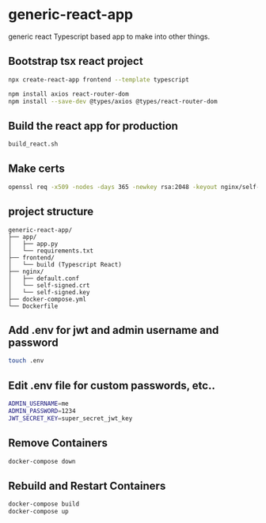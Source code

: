 # generic-react-app
generic react Typescript based app to make into other things. 

## Bootstrap tsx react project
```bash
npx create-react-app frontend --template typescript

npm install axios react-router-dom
npm install --save-dev @types/axios @types/react-router-dom

```
## Build the react app for production
```bash
build_react.sh
```

## Make certs
```bash
openssl req -x509 -nodes -days 365 -newkey rsa:2048 -keyout nginx/self-signed.key -out nginx/self-signed.crt
```

## project structure
```
generic-react-app/
├── app/
│   ├── app.py
│   └── requirements.txt
├── frontend/
│   └── build (Typescript React)
├── nginx/
│   ├── default.conf
│   └── self-signed.crt
│   └── self-signed.key
├── docker-compose.yml
└── Dockerfile
```

## Add .env for jwt and admin username and password
```bash
touch .env
```

## Edit .env file for custom passwords, etc..
```bash
ADMIN_USERNAME=me
ADMIN_PASSWORD=1234
JWT_SECRET_KEY=super_secret_jwt_key
```

## Remove Containers
```bash
docker-compose down
```

## Rebuild and Restart Containers
```bash
docker-compose build
docker-compose up
```

